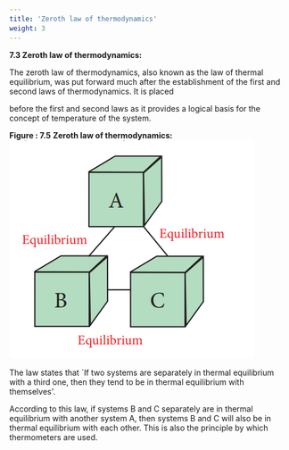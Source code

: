 ```yaml
---
title: 'Zeroth law of thermodynamics'
weight: 3
---
```

**7.3 Zeroth law of thermodynamics:**

The zeroth law of thermodynamics, also known as the law of thermal equilibrium, was put forward much after the establishment of the first and second laws of thermodynamics. It is placed
  

before the first and second laws as it provides a logical basis for the concept of temperature of the system.

**Figure : 7.5** **Zeroth law of thermodynamics:**
![alt image](./image-zeorth-law.png)

The law states that \`If two systems are separately in thermal equilibrium with a third one, then they tend to be in thermal equilibrium with themselves'.

According to this law, if systems B and C separately are in thermal equilibrium with another system A, then systems B and C will also be in thermal equilibrium with each other. This is also the principle by which thermometers are used.
